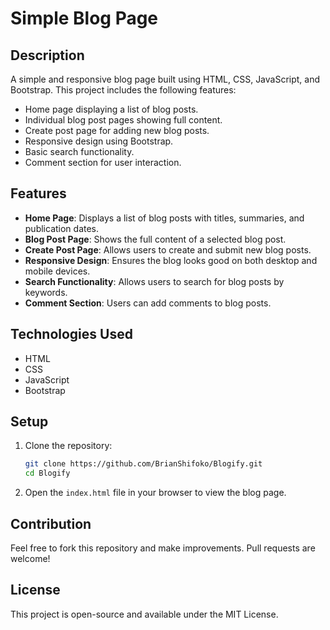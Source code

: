 # Simple Blog Page

## Description

A simple and responsive blog page built using HTML, CSS, JavaScript, and Bootstrap. This project includes the following features:
- Home page displaying a list of blog posts.
- Individual blog post pages showing full content.
- Create post page for adding new blog posts.
- Responsive design using Bootstrap.
- Basic search functionality.
- Comment section for user interaction.

## Features

- **Home Page**: Displays a list of blog posts with titles, summaries, and publication dates.
- **Blog Post Page**: Shows the full content of a selected blog post.
- **Create Post Page**: Allows users to create and submit new blog posts.
- **Responsive Design**: Ensures the blog looks good on both desktop and mobile devices.
- **Search Functionality**: Allows users to search for blog posts by keywords.
- **Comment Section**: Users can add comments to blog posts.

## Technologies Used

- HTML
- CSS
- JavaScript
- Bootstrap

## Setup

1. Clone the repository:
    ```bash
    git clone https://github.com/BrianShifoko/Blogify.git
    cd Blogify
    ```
2. Open the `index.html` file in your browser to view the blog page.

## Contribution

Feel free to fork this repository and make improvements. Pull requests are welcome!

## License

This project is open-source and available under the MIT License.
